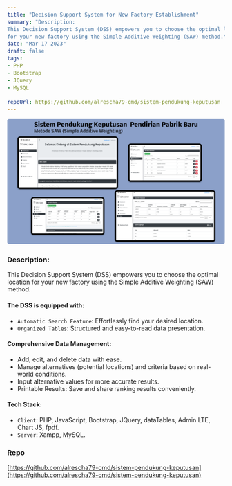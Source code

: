```yaml
---
title: "Decision Support System for New Factory Establishment"
summary: "Description:
This Decision Support System (DSS) empowers you to choose the optimal location
for your new factory using the Simple Additive Weighting (SAW) method."
date: "Mar 17 2023"
draft: false
tags:
- PHP
- Bootstrap
- JQuery
- MySQL

repoUrl: https://github.com/alrescha79-cmd/sistem-pendukung-keputusan
---
```


![alt text](<../../../../public/SPK SAW.png>)

### Description:
This Decision Support System (DSS) empowers you to choose the optimal location
for your new factory using the Simple Additive Weighting (SAW) method.

#### The DSS is equipped with:
- `Automatic Search Feature`: Effortlessly find your desired location.
- `Organized Tables`: Structured and easy-to-read data presentation.

#### Comprehensive Data Management: 
- Add, edit, and delete data with ease.
- Manage alternatives (potential locations) and criteria based on real-
world conditions.
- Input alternative values for more accurate results.
- Printable Results: Save and share ranking results conveniently.

#### Tech Stack:
- `Client`: PHP, JavaScript, Bootstrap, JQuery, dataTables, Admin LTE, Chart
JS, fpdf.
- `Server`: Xampp, MySQL.

### Repo
[https://github.com/alrescha79-cmd/sistem-pendukung-keputusan](https://github.com/alrescha79-cmd/sistem-pendukung-keputusan)